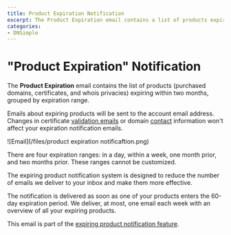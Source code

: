 ```yaml
---
title: Product Expiration Notification
excerpt: The Product Expiration email contains a list of products expiring within two months, grouped by expiration range.
categories:
- DNSimple
---
```


# "Product Expiration" Notification

The **Product Expiration** email contains the list of products (purchased domains, certificates, and whois privacies) expiring within two months, grouped by expiration range.

Emails about expiring products will be sent to the account email address. Changes in certificate [validation emails](/articles/ssl-certificates-email-validation/) or domain [contact](/articles/contact-management/) information won't affect your expiration notification emails.

![Email](/files/product expiration notificaftion.png)

There are four expiration ranges: in a day, within a week, one month prior, and two months prior. These ranges cannot be customized.

The expiring product notification system is designed to reduce the number of emails we deliver to your inbox and make them more effective.

The notification is delivered as soon as one of your products enters the 60-day expiration period. We deliver, at most, one email each week with an overview of all your expiring products.

This email is part of the [expiring product notification feature](/articles/expiring-product-email-notifications/).
